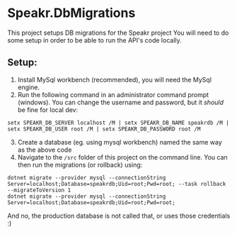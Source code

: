 # Speakr.DbMigrations


This project setups DB migrations for the Speakr project
You will need to do some setup in order to be able to run the API's code locally.

## Setup: </br>
1. Install MySql workbench (recommended), you will need the MySql engine.
2. Run the following command in an administrator command prompt (windows). You can change the username and password, but it *should* be fine for local dev:
```
setx SPEAKR_DB_SERVER localhost /M | setx SPEAKR_DB_NAME speakrdb /M | setx SPEAKR_DB_USER root /M | setx SPEAKR_DB_PASSWORD root /M
```
3. Create a database (eg. using mysql workbench) named the same way as the above code
4. Navigate to the `/src` folder of this project on the command line. You can then run the migrations (or rollback) using:
```
dotnet migrate --provider mysql --connectionString Server=localhost;Database=speakrdb;Uid=root;Pwd=root; --task rollback --migrateToVersion 1
dotnet migrate --provider mysql --connectionString Server=localhost;Database=speakrdb;Uid=root;Pwd=root;
```

And no, the production database is not called that, or uses those credentials :)

